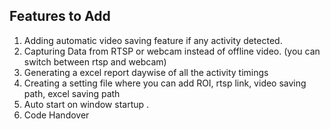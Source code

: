 ## Features to Add

1. Adding automatic video saving feature if any activity detected.
2. Capturing Data from RTSP or webcam instead of offline video. (you can switch between rtsp and webcam)
3. Generating a excel report daywise of all the activity timings
4. Creating a setting file where you can add ROI, rtsp link, video saving path, excel saving path
5. Auto start on window startup .
6. Code Handover